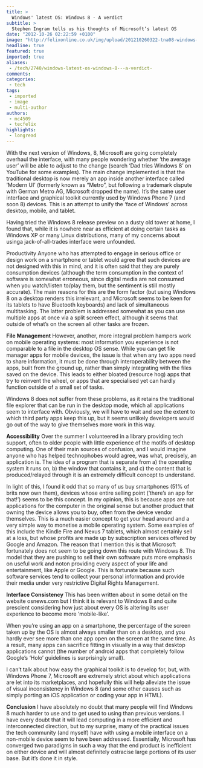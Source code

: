 ```yaml
---
title: >
  Windows' latest OS: Windows 8 - A verdict
subtitle: >
  Stephen Ingram tells us his thoughts of Microsoft’s latest OS
date: "2012-10-26 02:22:59 +0100"
image: "http://felixonline.co.uk/img/upload/201210260322-tna08-windows-8-rgb.jpg"
headline: true
featured: true
imported: true
aliases:
 - /tech/2740/windows-latest-os-windows-8---a-verdict-
comments:
categories:
 - tech
tags:
 - imported
 - image
 - multi-author
authors:
 - mc4509
 - tecfelix
highlights:
 - longread
---
```


With the next version of Windows, 8, Microsoft are going completely overhaul the interface, with many people wondering whether ‘the average user’ will be able to adjust to the change (search ‘Dad tries Windows 8’ on YouTube for some examples). The main change implemented is that the traditional desktop is now merely an app inside another interface called ‘Modern UI’ (formerly known as “Metro”, but following a trademark dispute with German Metro AG, Microsoft dropped the name). It’s the same user interface and graphical toolkit currently used by Windows Phone 7 (and soon 8) devices. This is an attempt to unify the ‘face of Windows’ across desktop, mobile, and tablet.

Having tried the Windows 8 release preview on a dusty old tower at home, I found that, while it is nowhere near as efficient at doing certain tasks as Windows XP or many Linux distributions, many of my concerns about usinga jack-of-all-trades interface were unfounded.

Productivity
 Anyone who has attempted to engage in serious office or design work on a smartphone or tablet would agree that such devices are not designed with this in mind, and it is often said that they are purely consumption devices (although the term consumption in the context of software is somewhat erroneous, since digital media are not consumed when you watch/listen to/play them, but the sentiment is still mostly accurate). The main reasons for this are the form factor (but using Windows 8 on a desktop renders this irrelevant, and Microsoft seems to be keen for its tablets to have Bluetooth keyboards) and lack of simultaneous multitasking. The latter problem is addressed somewhat as you can use multiple apps at once via a split screen effect, although it seems that outside of what’s on the screen all other tasks are frozen.

__File Management__
 However, another, more integral problem hampers work on mobile operating systems: most information you experience is not comparable to a file in the desktop OS sense. While you can get file manager apps for mobile devices, the issue is that when any two apps need to share information, it must be done through interoperability between the apps, built from the ground up, rather than simply integrating with the files saved on the device. This leads to either bloated (resource hog) apps that try to reinvent the wheel, or apps that are specialised yet can hardly function outside of a small set of tasks.

Windows 8 does not suffer from these problems, as it retains the traditional file explorer that can be run in the desktop mode, which all applications seem to interface with. Obviously, we will have to wait and see the extent to which third party apps keep this up, but it seems unlikely developers would go out of the way to give themselves more work in this way.

__Accessibility__
 Over the summer I volunteered in a library providing tech support, often to older people with little experience of the motifs of desktop computing. One of their main sources of confusion, and I would imagine anyone who has helped technophobes would agree, was what, precisely, an application is. The idea of a program that is separate from a) the operating system it runs on, b) the window that contains it, and c) the content that is produced/relayed through it is an extremely difficult concept to understand.

In light of this, I found it odd that so many of us buy smartphones (51% of brits now own them), devices whose entire selling point (‘there’s an app for that!’) seems to be this concept. In my opinion, this is because apps are not applications for the computer in the original sense but another product that owning the device allows you to buy, often from the device vendor themselves. This is a much easier concept to get your head around and a very simple way to monetise a mobile operating system. Some examples of this include the Kindle Fire and Nexus 7 tablets, which almost certainly sell at a loss, but whose profits are made up by subscription services offered by Google and Amazon.
 The reason that I mention this is that Microsoft fortunately does not seem to be going down this route with Windows 8. The model that they are pushing to sell their own software puts more emphasis on useful work and noton providing every aspect of your life and entertainment, like Apple or Google. This is fortunate because such software services tend to collect your personal information and provide their media under very restrictive Digital Rights Management.

__Interface Consistency__
 This has been written about in some detail on the website osnews.com but I think it is relevant to Windows 8 and quite prescient considering how just about every OS is altering its user experience to become more ‘mobile-like’.

When you’re using an app on a smartphone, the percentage of the screen taken up by the OS is almost always smaller than on a desktop, and you hardly ever see more than one app open on the screen at the same time. As a result, many apps can sacrifice fitting in visually in a way that desktop applications cannot (the number of android apps that completely follow Google’s ‘Holo’ guidelines is surprisingly small).

I can’t talk about how easy the graphical toolkit is to develop for, but, with Windows Phone 7, Microsoft are extremely strict about which applications are let into its marketplaces, and hopefully this will help alleviate the issue of visual inconsistency in Windows 8 (and some other causes such as simply porting an iOS application or coding your app in HTML).

__Conclusion__
 I have absolutely no doubt that many people will find Windows 8 much harder to use and to get used to using than previous versions. I have every doubt that it will lead computing in a more efficient and interconnected direction, but to my surprise, many of the practical issues the tech community (and myself) have with using a mobile interface on a non-mobile device seem to have been addressed. Essentially, Microsoft has converged two paradigms in such a way that the end product is inefficient on either device and will almost definitely ostracise large portions of its user base. But it’s done it in style.
